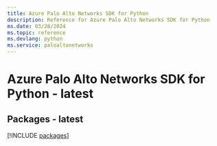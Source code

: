 ```yaml
---
title: Azure Palo Alto Networks SDK for Python
description: Reference for Azure Palo Alto Networks SDK for Python
ms.date: 03/28/2024
ms.topic: reference
ms.devlang: python
ms.service: paloaltonetworks
---
```

# Azure Palo Alto Networks SDK for Python - latest
## Packages - latest
[!INCLUDE [packages](palo-alto-networks-index.md)]
